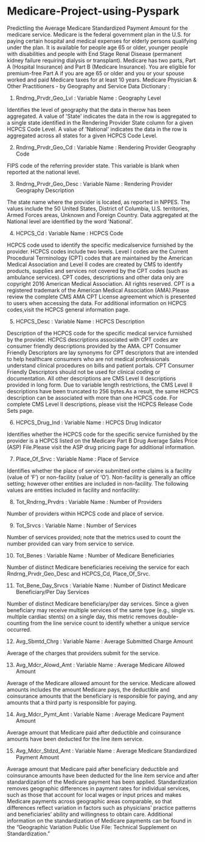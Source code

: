 # Medicare-Project-using-Pyspark
PredictIing the Average Medicare Standardized Payment Amount for the medicare service.
Medicare is the federal government plan in the U.S. for paying certain hospital and medical expenses for elderly persons qualifying under the plan. It is available for people age 65 or older, younger people with disabilities and people with End Stage Renal Disease (permanent kidney failure requiring dialysis or transplant). Medicare has two parts, Part A (Hospital Insurance) and Part B (Medicare Insurance). You are eligible for premium-free Part A if you are age 65 or older and you or your spouse worked and paid Medicare taxes for at least 10 years.
Medicare Physician & Other Practitioners - by Geography and Service Data Dictionary :
1) Rndrng_Prvdr_Geo_Lvl :
Variable Name : Geography Level

Identifies the level of geography that the data in therow has been aggregated. A value of 'State' indicates the data in the row is aggregated to a single state identified in the Rendering Provider State column for a given HCPCS Code Level. A value of 'National' indicates the data in the row is aggregated across all states for a given HCPCS Code Level.

2) Rndrng_Prvdr_Geo_Cd :
Variable Name : Rendering Provider Geography Code

FIPS code of the referring provider state. This variable is blank when reported at the national level.

3) Rndrng_Prvdr_Geo_Desc :
Variable Name : Rendering Provider Geography Description

The state name where the provider is located, as reported in NPPES. The values include the 50 United States, District of Columbia, U.S. territories, Armed Forces areas, Unknown and Foreign Country. Data aggregated at the National level are identified by the word 'National'.

4) HCPCS_Cd :
Variable Name : HCPCS Code

HCPCS code used to identify the specific medicalservice furnished by the provider. HCPCS codes include two levels. Level I codes are the Current Procedural Terminology (CPT) codes that are maintained by the American Medical Association and Level II codes are created by CMS to identify products, supplies and services not covered by the CPT codes (such as ambulance services). CPT codes, descriptions and other data only are copyright 2016 American Medical Association. All rights reserved. CPT is a registered trademark of the American Medical Association (AMA).Please review the complete CMS AMA CPT License agreement which is presented to users when accessing the data. For additional information on HCPCS codes,visit the HCPCS general information page.

5) HCPCS_Desc :
Variable Name : HCPCS Description

Description of the HCPCS code for the specific medical service furnished by the provider. HCPCS descriptions associated with CPT codes are consumer friendly descriptions provided by the AMA. CPT Consumer Friendly Descriptors are lay synonyms for CPT descriptors that are intended to help healthcare consumers who are not medical professionals understand clinical procedures on bills and patient portals. CPT Consumer Friendly Descriptors should not be used for clinical coding or documentation. All other descriptions are CMS Level II descriptions provided in long form. Due to variable length restrictions, the CMS Level II descriptions have been truncated to 256 bytes.As a result, the same HCPCS description can be associated with more than one HCPCS code. For complete CMS Level II descriptions, please visit the HCPCS Release Code Sets page.

6) HCPCS_Drug_Ind :
Variable Name : HCPCS Drug Indicator

Identifies whether the HCPCS code for the specific service furnished by the provider is a HCPCS listed on the Medicare Part B Drug Average Sales Price (ASP) File.Please visit the ASP drug pricing page for additional information.

7) Place_Of_Srvc :
Variable Name : Place of Service

Identifies whether the place of service submitted onthe claims is a facility (value of ‘F’) or non-facility (value of ‘O’). Non-facility is generally an office setting; however other entities are included in non-facility. The following values are entities included in facility and nonfacility:

8) Tot_Rndrng_Prvdrs :
Variable Name : Number of Providers

Number of providers within HCPCS code and place of service.

9) Tot_Srvcs :
Variable Name : Number of Services

Number of services provided; note that the metrics used to count the number provided can vary from service to service.

10) Tot_Benes :
Variable Name : Number of Medicare Beneficiaries

Number of distinct Medicare beneficiaries receiving the service for each Rndrng_Prvdr_Geo_Desc and HCPCS_Cd, Place_Of_Srvc.

11) Tot_Bene_Day_Srvcs :
Variable Name : Number of Distinct Medicare Beneficiary/Per Day Services

Number of distinct Medicare beneficiary/per day services. Since a given beneficiary may receive multiple services of the same type (e.g., single vs. multiple cardiac stents) on a single day, this metric removes double-counting from the line service count to identify whether a unique service occurred.

12) Avg_Sbmtd_Chrg :
Variable Name : Average Submitted Charge Amount

Average of the charges that providers submit for the service.

13) Avg_Mdcr_Alowd_Amt :
Variable Name : Average Medicare Allowed Amount

Average of the Medicare allowed amount for the service. Medicare allowed amounts includes the amount Medicare pays, the deductible and coinsurance amounts that the beneficiary is responsible for paying, and any amounts that a third party is responsible for paying.

14) Avg_Mdcr_Pymt_Amt :
Variable Name : Average Medicare Payment Amount

Average amount that Medicare paid after deductible and coinsurance amounts have been deducted for the line item service.

15) Avg_Mdcr_Stdzd_Amt :
Variable Name : Average Medicare Standardized Payment Amount

Average amount that Medicare paid after beneficiary deductible and coinsurance amounts have been deducted for the line item service and after standardization of the Medicare payment has been applied. Standardization removes geographic differences in payment rates for individual services, such as those that account for local wages or input prices and makes Medicare payments across geographic areas comparable, so that differences reflect variation in factors such as physicians’ practice patterns and beneficiaries’ ability and willingness to obtain care. Additional information on the standardization of Medicare payments can be found in the “Geographic Variation Public Use File: Technical Supplement on Standardization.”
